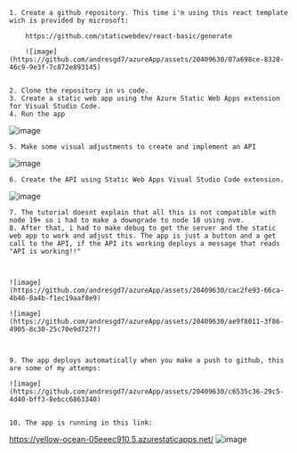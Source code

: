 	1. Create a github repository. This time i'm using this react template wich is provided by microsoft:
	
		https://github.com/staticwebdev/react-basic/generate
		
		![image](https://github.com/andresgd7/azureApp/assets/20409630/07a698ce-8328-46c9-9e3f-7c872e893145)


	2. Clone the repository in vs code.
	3. Create a static web app using the Azure Static Web Apps extension for Visual Studio Code.
	4. Run the app

![image](https://github.com/andresgd7/azureApp/assets/20409630/b67a7c0f-8fd3-499a-8ccb-4752639313c1)

	5. Make some visual adjustments to create and implement an API

![image](https://github.com/andresgd7/azureApp/assets/20409630/6e04212c-b844-4ded-b081-6582f35a6170)



	6. Create the API using Static Web Apps Visual Studio Code extension.
	
![image](https://github.com/andresgd7/azureApp/assets/20409630/41dc7cfb-ae78-4569-b56e-fe53f8599f84)


	7. The tutorial doesnt explain that all this is not compatible with node 19+ so i had to make a downgrade to node 18 using nvm.
	8. After that, i had to make debug to get the server and the static web app to work and adjust this. The app is just a button and a get call to the API, if the API its working deploys a message that reads 
	"API is working!!"
	
	
	
	![image](https://github.com/andresgd7/azureApp/assets/20409630/cac2fe93-66ca-4b46-8a4b-f1ec19aaf8e9)

	![image](https://github.com/andresgd7/azureApp/assets/20409630/ae9f8011-3f86-4905-8c30-25c70e9d727f)

	
	
	9. The app deploys automatically when you make a push to github, this are some of my attemps:
	
	![image](https://github.com/andresgd7/azureApp/assets/20409630/c6535c36-29c5-4d40-bff3-8ebcc6863340)

	
	10. The app is running in this link:
	
https://yellow-ocean-05eeec910.5.azurestaticapps.net/
![image](https://github.com/andresgd7/azureApp/assets/20409630/f408305e-23b6-4307-b902-f62625eff5ce)
